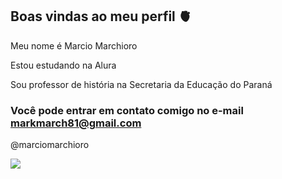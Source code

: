 ## Boas vindas ao meu perfil 🫀

Meu nome é Marcio Marchioro

Estou estudando na Alura

Sou professor de história na Secretaria da Educação do Paraná

### Você pode entrar em contato comigo no e-mail markmarch81@gmail.com

@marciomarchioro

![](https://media1.tenor.com/m/cc5HXu4VRwkAAAAC/thor-chris-hemsworth.gif
)
